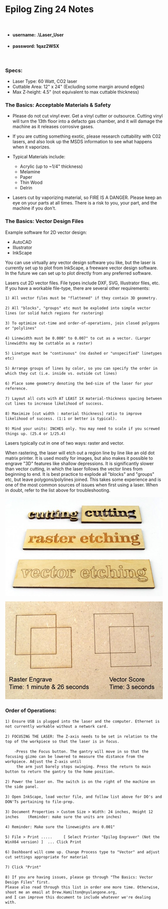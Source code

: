 # Epilog Zing 24 Notes

&nbsp;
&nbsp;

* #### username:     .\Laser_User
* #### password:     1qaz2WSX

&nbsp;
&nbsp;

### Specs:

  - Laser Type: 60 Watt, CO2 laser
  - Cuttable Area: 12" x 24" (Excluding some margin around edges)
  - Max Z-height: 4.5"  (not equivalent to max cuttable thickness)
  
### The Basics: Acceptable Materials & Safety

  - Please do not cut vinyl ever. Get a vinyl cutter or outsource. Cutting vinyl will turn the 13th floor into a defacto gas chamber, and it will damage the machine as it releases corrosive gases.
  
  - If you are cutting something exotic, please research cuttability with C02 lasers, and also look up the MSDS information to see what happens when it vaporizes.

  - Typical Materials include: 

      - Acrylic (up to ~1/4" thickness)
      - Melamine
      - Paper
      - Thin Wood
      - Delrin

  - Lasers cut by vaporizing material, so FIRE IS A DANGER. Please keep an eye on your parts at all times. There is a risk to you, your part, and the machine if you don't.

### The Basics: Vector Design Files

Example software for 2D vector design:

  - AutoCAD
  - Illustrator
  - InkScape

You can use virtually any vector design software you like, but the laser is currently set up to plot from InkScape, a freeware vector design software. In the future we can set up to plot directly from any preferred software. 
  
Lasers cut 2D vector files. File types include DXF, SVG, Illustrator files, etc. If you have a workable file-type, there are several other requirements:

    1) All vector files must be "flattened" if they contain 3D geometry. 
    
    2) All "blocks", "groups" etc must be exploded into simple vector lines (or solid hatch regions for rastering)
    
    3) To optimize cut-time and order-of-operations, join closed polygons or "polylines"
    
    4) Linewidth must be 0.000" to 0.007" to cut as a vector. (Larger linewidths may be cuttable as a raster)
    
    5) Linetype must be "continuous" (no dashed or "unspecified" linetypes etc)
    
    5) Arrange groups of lines by color, so you can specify the order in which they cut (i.e. inside vs. outside cut lines)
    
    6) Place some geometry denoting the bed-size of the laser for your reference.
    
    7) Layout all cuts with AT LEAST 1X material-thickness spacing between cut lines to increase likelihood of success.
    
    8) Maximize [cut width : material thickness] ratio to improve likelihood of success. (1:1 or better is typical).
    
    9) Mind your units: INCHES only. You may need to scale if you screwed things up. (25.4 or 1/25.4)
    

Lasers typically cut in one of two ways: raster and vector.

When rastering, the laser will etch out a region line by line like an old dot matrix printer. It is used mostly for images, but also makes it possible to engrave "3D" features like shallow depressions. It is significantly slower than vector cutting, in which the laser follows the vector lines from beginning to end. It is best practice to explode all "blocks" and "groups" etc, but leave polygons/polylines joined. This takes some experience and is one of the most common sources of issues when first using a laser. When in doubt, refer to the list above for troubleshooting.

![alt text](https://github.com/drewhamiltonasdf/machine-shop-2020/blob/main/images/readme-images/title-cutting-raster-vector1-540x338.jpg?raw=true) 

![alt text](https://github.com/drewhamiltonasdf/machine-shop-2020/blob/main/images/readme-images/rastervector.JPG?raw=true) 


### Order of Operations:

    1) Ensure USB is plugged into the laser and the computer. Ethernet is not currently workable without a network card.

    2) FOCUSING THE LASER: The Z-axis needs to be set in relation to the top of the workpiece so that the laser is in focus. 
    
        -Press the Focus button. The gantry will move in so that the focusing gizmo can be lowered to measure the distance from the workpiece. Adjust the Z-axis until 
         the arm just barely stops swinging. Press the return to main button to return the gantry to the home position. 

    2) Power the laser on. The switch is on the right of the machine on the side panel.
    
    3) Open InkScape, load vector file, and follow list above for DO's and DON'Ts pertaining to file-prep.

    3) Document Properties > Custom Size > Width: 24 inches, Height 12 inches    (Reminder: make sure the units are inches)

    4) Reminder: Make sure the lineweights are 0.001"

    5) File > Print .....     [ Select Printer "Epilog Engraver" (Not the WinX64 version) ]  ... Click Print

    6) Dashboard will come up. Change Process type to "Vector" and adjust cut settings appropriate for material

    7) Click "Print"
    
    8) If you are having issues, please go through "The Basics: Vector Design Files" first.
    Please also read through this list in order one more time. Otherwise, shoot me an email at Drew.Hamilton@nyulangone.org, 
    and I can improve this document to include whatever we're dealing with.
